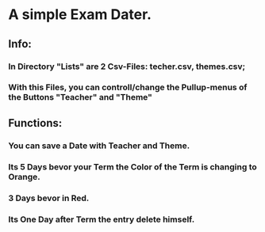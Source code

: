 # A simple Exam Dater.


## Info:

###       In Directory **"Lists"** are 2 Csv-Files:  **techer.csv, themes.csv;**
###       With this Files, you can controll/change the Pullup-menus of the Buttons "Teacher" and "Theme"


## Functions:

###       You can save a Date with Teacher and Theme.

###       Its 5 Days bevor your Term the Color of the Term is changing to Orange.
###       3 Days bevor in Red.

###       Its One Day after Term the entry delete himself.



